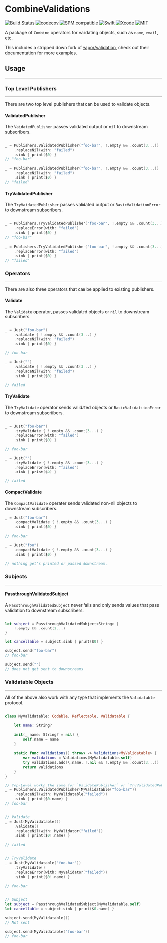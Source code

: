 # CombineValidations

[![Build Status](https://travis-ci.org/m-housh/CombineValidations.svg?branch=develop)](https://travis-ci.org/m-housh/CombineValidations)
[![codecov](https://codecov.io/gh/m-housh/CombineValidations/branch/master/graph/badge.svg)](https://codecov.io/gh/m-housh/CombineValidations)
[![SPM compatible](https://img.shields.io/badge/SPM-Compatible-blueviolet.svg?style=flat)](https://swift.org/package-manager/)
[![Swift](https://img.shields.io/badge/iOS-13-orange.svg)](https://swift.org)
[![Xcode](https://img.shields.io/badge/Xcode-11-blue.svg)](https://developer.apple.com/xcode)
[![MIT](https://img.shields.io/badge/License-MIT-red.svg)](https://opensource.org/licenses/MIT)


A package of `Combine` operators for validating objects, such as `name`, `email`, etc.  

This includes a stripped down fork of [vapor/validation](https://github.com/vapor/validation), check out their documentation
for more examples.


## Usage
-----------

### Top Level Publishers
------


There are two top level publishers that can be used to validate objects.

#### ValidatedPublisher

The `VaidatedPublisher` passes validated output or `nil` to downstream subscribers.

``` swift

_ = Publishers.ValidatedPublisher("foo-bar", !.empty && .count(3...))
    .replaceNil(with: "failed")
    .sink { print($0) }
// "foo-bar"   
    
_ = Publishers.ValidatedPublisher("foo-bar", !.empty && .count(3...))
    .replaceNil(with: "failed")
    .sink { print($0) }
// "failed"


```

#### TryValidatedPublisher

The `TryVaidatedPublisher` passes validated output or `BasicValidationError` to downstream subscribers.

``` swift

_ = Publishers.TryValidatedPublisher("foo-bar", !.empty && .count(3...))
    .replaceError(with: "failed")
    .sink { print($0) }
// "foo-bar"   
    
_ = Publishers.TryValidatedPublisher("foo-bar", !.empty && .count(3...))
    .replaceError(with: "failed")
    .sink { print($0) }
// "failed"


```

### Operators
--------

There are also three operators that can be applied to existing publishers.

#### Validate

The `Validate` operator, passes validated objects or `nil` to downstream subscribers.
``` swift

_ = Just("foo-bar")
    .validate { !.empty && .count(3...) }
    .replaceNil(with: "failed")
    .sink { print($0) }

// foo-bar

_ = Just("")
    .validate { !.empty && .count(3...) }
    .replaceNil(with: "failed")
    .sink { print($0) }

// failed
```

#### TryValidate

The `TryValidate` operator sends validated objects or `BasicValidatiionError` to downstream subscriibers.

``` swift

_ = Just("foo-bar")
    .tryValidate { !.empty && .count(3...) }
    .replaceError(with: "failed")
    .sink { print($0) }

// foo-bar

_ = Just("")
    .tryValidate { !.empty && .count(3...) }
    .replaceError(with: "failed")
    .sink { print($0) }

// failed
```

#### CompactValidate
The `CompactValidate` operater sends validated non-nil objects to downstream subscribers.
``` swift
_ = Just("foo-bar")
    .compactValidate { !.empty && .count(3...) }
    .sink { print($0) }
    
// foo-bar

_ = Just("foo")
    .compactValidate { !.empty && .count(3...) }
    .sink { print($0) }
    
// nothing get's printed or passed downstream.


```

### Subjects
-------

#### PassthroughValidatedSubject

A `PassthroughValidatedSubject` never fails and only sends values that pass validation
to downstream subscribers.

``` swift

let subject = PassthroughValidatedSubject<String> {
    !.empty && .count(3...)
}

let cancellable = subject.sink { print($0) }

subject.send("foo-bar")
// foo-bar

subject.send("")
// does not get sent to downstreams.

```

### Validatable Objects
--------------

All of the above also work with any type that implements the `Validatable` protocol.

``` swift

class MyValidatable: Codable, Reflectable, Validatable {

    let name: String?
    
    init(_ name: String? = nil) {
        self.name = name
    }
    
    static func validations() throws -> Validations<MyValidatable> {
        var validations = Validations(MyValidatable.self)
        try validations.add(\.name, !.nil && !.empty && .count(3...))
        return validations
    }
}

// Top-Level works the same for `ValidatePublisher` or `TryValidatedPublisher`
_ = Publishers.ValidatedPublisher(MyValidatable("foo-bar"))
    .replaceNil(with: MyValidatable("failed"))
    .sink { print($0.name) }
// foo-bar


// Validate
_ = Just(MyValidatable())
    .validate()
    .replaceNil(with: MyValidator("failed"))
    .sink { print($0!.name) }
    
// failed


// TryValidate
_ = Just(MyValidatable("foo-bar"))
    .tryValidate()
    .replaceError(with: MyValidator("failed"))
    .sink { print($0!.name) }
    
// foo-bar


// Subject
let subject = PassthroughValidatedSubject(MyValidatable.self)
let cancellable = subject.sink { print($0.name) }

subject.send(MyValidatable())
// Not sent

subject.send(MyValidatable("foo-bar"))
// foo-bar


```
